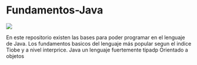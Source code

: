 # Fundamentos-Java
<img src="https://fossbytes.com/wp-content/uploads/2017/09/Why-is-Java-the-best-programming-Language.png">

En este repositorio existen las bases para poder programar en el lenguaje de Java.
Los fundamentos basicos del lenguaje más popular segun el indice Tiobe y a nivel interprice.
Java un lenguaje fuertemente tipadp Orientado a objetos
